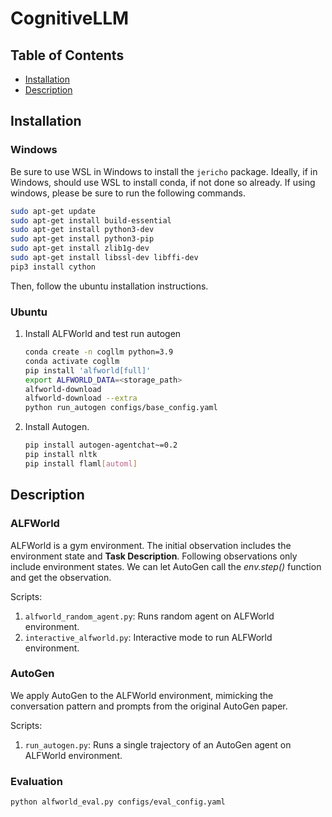 # CognitiveLLM


## Table of Contents

- [Installation](#installation)
- [Description](#description)


## Installation

### Windows
Be sure to use WSL in Windows to install the `jericho` package. Ideally, if in Windows, should use WSL to install conda, if not done so already. If using windows, please be sure to run the following commands.


```sh
sudo apt-get update
sudo apt-get install build-essential
sudo apt-get install python3-dev
sudo apt-get install python3-pip
sudo apt-get install zlib1g-dev
sudo apt-get install libssl-dev libffi-dev
pip3 install cython
```

Then, follow the ubuntu installation instructions.
### Ubuntu
1. Install ALFWorld and test run autogen
    ```sh
    conda create -n cogllm python=3.9
    conda activate cogllm
    pip install 'alfworld[full]'
    export ALFWORLD_DATA=<storage_path>
    alfworld-download
    alfworld-download --extra
    python run_autogen configs/base_config.yaml
    ```

2. Install Autogen.
   ```sh
   pip install autogen-agentchat~=0.2
   pip install nltk
   pip install flaml[automl]
   ```

## Description
### ALFWorld
ALFWorld is a gym environment. The initial observation includes the environment state and **Task Description**. Following observations only include environment states. We can let AutoGen call the *env.step()* function and get the observation.

Scripts:
1. `alfworld_random_agent.py`: Runs random agent on ALFWorld environment.
2. `interactive_alfworld.py`: Interactive mode to run ALFWorld environment.

### AutoGen
We apply AutoGen to the ALFWorld environment, mimicking the conversation pattern and prompts from the original AutoGen paper.

Scripts:
1. `run_autogen.py`: Runs a single trajectory of an AutoGen agent on ALFWorld environment.


### Evaluation
```sh
python alfworld_eval.py configs/eval_config.yaml 
```

